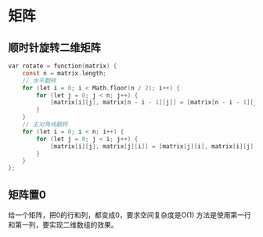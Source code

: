 # 矩阵

## 顺时针旋转二维矩阵

```c
var rotate = function(matrix) {
    const n = matrix.length;
    // 水平翻转
    for (let i = 0; i < Math.floor(n / 2); i++) {
        for (let j = 0; j < n; j++) {
            [matrix[i][j], matrix[n - i - 1][j]] = [matrix[n - i - 1][j], matrix[i][j]];
        }
    }
    // 主对角线翻转
    for (let i = 0; i < n; i++) {
        for (let j = 0; j < i; j++) {
            [matrix[i][j], matrix[j][i]] = [matrix[j][i], matrix[i][j]];
        }
    }
};
```

## 矩阵置0
给一个矩阵，把0的行和列，都变成0，要求空间复杂度是O(1) 
方法是使用第一行和第一列，要实现二维数组的效果。

